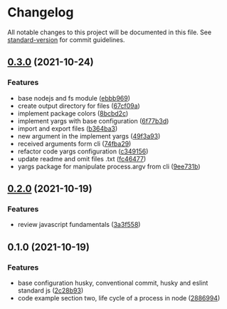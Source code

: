 # Changelog

All notable changes to this project will be documented in this file. See [standard-version](https://github.com/conventional-changelog/standard-version) for commit guidelines.

## [0.3.0](https://github.com/jousmo/node-js-fh/compare/v0.2.0...v0.3.0) (2021-10-24)


### Features

* base nodejs and fs module ([ebbb969](https://github.com/jousmo/node-js-fh/commit/ebbb9699510fe36065850a053d3e3bebea87a618))
* create output directory for files ([67cf09a](https://github.com/jousmo/node-js-fh/commit/67cf09a37a80e0fef2eee6a0af2e04bf813efe83))
* implement package colors ([8bcbd2c](https://github.com/jousmo/node-js-fh/commit/8bcbd2c15a72b7ada2361b0db718f8e11fd3fea1))
* implement yargs with base configuration ([6f77b3d](https://github.com/jousmo/node-js-fh/commit/6f77b3de2d0ec383e2cf9bfbc46c205b6bc4c2d2))
* import and export files ([b364ba3](https://github.com/jousmo/node-js-fh/commit/b364ba3292e9085817899c5f05e2b10eba8450ec))
* new argument in the implement yargs ([49f3a93](https://github.com/jousmo/node-js-fh/commit/49f3a939860aac4be9f82f239095bcc896ecae5e))
* received arguments form cli ([74fba29](https://github.com/jousmo/node-js-fh/commit/74fba29d5df79d9162505060d5e57d49bedd0532))
* refactor code yargs configuration ([c349156](https://github.com/jousmo/node-js-fh/commit/c349156c6281e571f504fc635f4ddef69f97d69c))
* update readme and omit files .txt ([fc46477](https://github.com/jousmo/node-js-fh/commit/fc4647771c2df1d7db4e631d6ce3bb9e1f513cf6))
* yargs package for manipulate process.argv from cli ([9ee731b](https://github.com/jousmo/node-js-fh/commit/9ee731bd0c03e150f7b9edf2d3413ee90a386f50))

## [0.2.0](https://github.com/jousmo/node-js-fh/compare/v0.1.0...v0.2.0) (2021-10-19)


### Features

* review javascript fundamentals ([3a3f558](https://github.com/jousmo/node-js-fh/commit/3a3f558b94ec0b60f3f08fee265916ae80da0c66))

## 0.1.0 (2021-10-19)


### Features

* base configuration husky, conventional commit, husky and eslint standard js ([2c28b93](https://github.com/jousmo/node-js-fh/commit/2c28b9397db068791fd9ab63e9e8c782a81b844b))
* code example section two, life cycle of a process in node ([2886994](https://github.com/jousmo/node-js-fh/commit/2886994a78a3f4b6d79c75e7e2315481031756bf))
